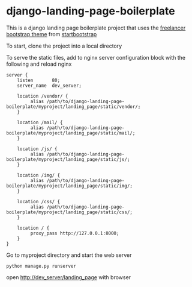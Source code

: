 # django-landing-page-boilerplate

This is a django landing page boilerplate project that uses the [freelancer bootstrap theme](https://startbootstrap.com/template-overviews/freelancer/) from [startbootstrap](https://startbootstrap.com)

To start, clone the project into a local directory

To serve the static files, add to nginx server configuration block with the following and reload nginx
```
server {
    listen       80;
    server_name  dev_server;

    location /vendor/ {
		 alias /path/to/django-landing-page-boilerplate/myproject/landing_page/static/vendor/;
	}

	location /mail/ {
	     alias /path/to/django-landing-page-boilerplate/myproject/landing_page/static/mail/;
	}

	location /js/ {
	     alias /path/to/django-landing-page-boilerplate/myproject/landing_page/static/js/;
	}

	location /img/ {
		 alias /path/to/django-landing-page-boilerplate/myproject/landing_page/static/img/;
	}

	location /css/ {
		 alias /path/to/django-landing-page-boilerplate/myproject/landing_page/static/css/;
	}

	location / {
		 proxy_pass http://127.0.0.1:8000;
	}
}

```

Go to myproject directory and start the web server
```
python manage.py runserver
```

open [http://dev_server/landing_page](http://dev_server/landing_page) with browser

